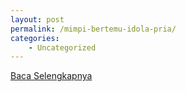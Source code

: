 ```yaml
---
layout: post
permalink: /mimpi-bertemu-idola-pria/
categories:
    - Uncategorized
---
```


[Baca Selengkapnya](/08)